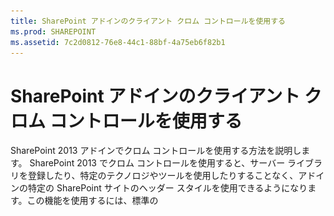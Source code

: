 ```yaml
---
title: SharePoint アドインのクライアント クロム コントロールを使用する
ms.prod: SHAREPOINT
ms.assetid: 7c2d0812-76e8-44c1-88bf-4a75eb6f82b1
---
```



# SharePoint アドインのクライアント クロム コントロールを使用する
SharePoint 2013 アドインでクロム コントロールを使用する方法を説明します。
SharePoint 2013 でクロム コントロールを使用すると、サーバー ライブラリを登録したり、特定のテクノロジやツールを使用したりすることなく、アドインの特定の SharePoint サイトのヘッダー スタイルを使用できるようになります。この機能を使用するには、標準の <script> タグを介して SharePoint JavaScript ライブラリを登録する必要があります。プレースホルダーを指定するには、HTML の **div** 要素を使用します。また、用意されているオプションを使用して、さらにコントロールをカスタマイズできます。コントロールは、指定された SharePoint Web サイトの外観を継承します。
  
    
    


## この記事の例を使用するための前提条件
<a name="SP15Usechromecontrol_Prereq"> </a>

この例の手順を行うには、以下が必要です。
  
    
    

- Visual Studio 2015
    
  
- SharePoint 2013 開発環境 (オンプレミスのシナリオでは、アドインの分離が必要)
    
  
ニーズに合った開発環境をセットアップする方法については、「 [Office 用アプリおよび SharePoint 用アプリの作成を開始する](http://msdn.microsoft.com/library/187f8c8c-1b15-471c-80b5-69a40e67deea%28Office.15%29.aspx)」を参照してください。
  
    
    

### クロム コントロールを使用する前に知る必要がある中心概念

次の表に、クロム コントロールを使用するシナリオに関係する概念を理解するために役立つ記事を示します。
  
    
    

**表 1. クロム コントロールの使用に関する中心概念**


|**記事のタイトル**|**説明**|
|:-----|:-----|
| [SharePoint アドイン](sharepoint-add-ins.md) <br/> |エンドユーザー向けの小型で使いやすいソリューションであるアドインを作成できる、SharePoint 2013 の新しいアドイン モデルについて説明します。  <br/> |
| [SharePoint アドインの UX 設計](ux-design-for-sharepoint-add-ins.md) <br/> |SharePoint アドインの作成時に使用できるユーザー エクスペリエンス (UX) オプションと代替方法について説明します。  <br/> |
| [SharePoint 2013 のホスト Web、アドイン Web、および SharePoint コンポーネント](host-webs-add-in-webs-and-sharepoint-components-in-sharepoint-2013.md) <br/> |ホスト Web とアドイン Web の区別について説明します。SharePoint 2013 のどのコンポーネントを SharePoint アドイン に組み込むことができるか、どのコンポーネントがホスト Web に展開されるか、どのコンポーネントがアドイン Web に展開されるか、および分離ドメインにアドイン Web がどのように展開されるかがわかります。  <br/> |
   

## コード サンプル: クロム コントロールをクラウド ホスト型アドインで使用する
<a name="SP15Usechromecontrol_Codeexample"> </a>

クラウド ホスト型アドインには、少なくとも 1 つのリモート コンポーネントが含まれます。詳細については、「 [SharePoint アドインを開発およびホスティングするためのパターンを選択する](choose-patterns-for-developing-and-hosting-your-sharepoint-add-in.md)」を参照してください。クラウド ホスト型アドインでクロム コントロールを使用するには、次の手順に従います。
  
    
    

1. SharePoint アドイン プロジェクトとリモート Web プロジェクトを作成します。
    
  
2. 既定の構成オプションをクエリ文字列で送信します。
    
  
3. Web ページを Web プロジェクトに追加します。
    
  
図 1 に、クロム コントロールを使用するリモート Web ページを示します。
  
    
    

**図 1. クロム コントロールを使用するリモート Web ページ**

  
    
    

  
    
    
![クロム コントロールを含むリモート Web ページ](images/ChromeControl_result.png)
  
    
    

### SharePoint アドイン プロジェクトとリモート Web プロジェクトを作成する


1. 管理者として Visual Studio 2015 を開きます。(これを行うには、 **[スタート]** メニューの [Visual Studio 2015] アイコンを右クリックし、 **[管理者として実行]** を選択します。)
    
  
2. **SharePoint アドイン** テンプレートを使用して、新しいプロジェクトを作成します。
    
    図 2 は、 **[Office アドイン]**、 **[Office/SharePoint]**、 **[Visual C#]**、 **[テンプレート]** の下の Visual Studio 2015 の **SharePoint アドイン** テンプレートの場所を示しています。
    

   **図 2. SharePoint アドイン Visual Studio テンプレート**

  

     ![SharePoint 2013 用アプリの Visual Studio テンプレート](images/AppForSharePointVSTemplate.PNG)
  

  

  
3. デバッグに使用する SharePoint Web サイトの URL を入力します。
    
  
4. アドインのホスティング オプションとして [ **プロバイダー向けのホスト型**] を選択します。SharePoint ホスト型のコード サンプルについては、「 [SharePoint-Add-in-JSOM-BasicDataOperations](https://github.com/OfficeDev/SharePoint-Add-in-JSOM-BasicDataOperations)」を参照してください。
    
    ウィザードが終了すると、図 3 に示すような構造が **ソリューション エクスプローラー**に表示されます。
    

   **図 3. ソリューション エクスプローラーに表示された SharePoint 用アドイン プロジェクト**

  

     ![ソリューション エクスプローラー内の SharePoint 用アプリ プロジェクト](images/AppVSTemplateSolutionExplorer.jpg)
  

  

  

### 既定の構成オプションをクエリ文字列で送信するには


1. マニフェスト エディターで Appmanifest.xml ファイルを開きます。
    
  
2. **{StandardTokens}** トークンと、追加の _SPHostTitle_ パラメーターをクエリ文字列に追加します。図 4 に、構成されたクエリ文字列パラメーターを表示しているマニフェスト エディターを示します。
    
   **図 4. クロム コントロール用のクエリ文字列パラメーターを表示しているマニフェスト エディター**

  

     ![クエリ文字列パラメーターを含むマニフェスト エディター](images/ChromeControl_manifest.PNG)
  

    クロム コントロールは、次の値をクエリ文字列から自動的に取得します。
    
  - **SPHostUrl**
    
  
  - **SPHostTitle**
    
  
  - **SPAppWebUrl**
    
  
  - **SPLanguage**
    
  

    **{StandardTokens}** には、 **SPHostUrl** と **SPAppWebUrl** が含まれます。
    
  

### クロム コントロールを使用するページを Web プロジェクトに追加するには


1. Web プロジェクトを右クリックし、新しい Web フォームを追加します。
    
  
2. 次のマークアップをコピーし、ASPX ページに貼り付けます。このマークアップは、以下のタスクを実行します。
    
  - Microsoft CDN (Content Delivery Network) から AJAX ライブラリを読み込みます。
    
  
  - Microsoft CDN から jQuery ライブラリを読み込みます。
    
  
  - jQuery 関数を使用して SP.UI.Controls.js ファイルを読み込みます。 **getScript**.
    
  
  - **onCssLoaded** イベントのコールバック関数を定義します。
    
  
  - クロム コントロール用のオプションを準備します。
    
  
  - クロム コントロールを初期化します。
    
  

 ```HTML
  
<!DOCTYPE html>
<html xmlns="http://www.w3.org/1999/xhtml">
<head>
    <title>Chrome control host page</title>
    <script 
        src="//ajax.aspnetcdn.com/ajax/4.0/1/MicrosoftAjax.js" 
        type="text/javascript">
    </script>
    <script 
        type="text/javascript" 
        src="//ajax.aspnetcdn.com/ajax/jQuery/jquery-1.7.2.min.js">
    </script>      
    <script 
        type="text/javascript"
        src="ChromeLoader.js">
    </script>
<script type="text/javascript">
"use strict";

var hostweburl;

//load the SharePoint resources
$(document).ready(function () {
    //Get the URI decoded URL.
    hostweburl =
        decodeURIComponent(
            getQueryStringParameter("SPHostUrl")
    );

    // The SharePoint js files URL are in the form:
    // web_url/_layouts/15/resource
    var scriptbase = hostweburl + "/_layouts/15/";

    // Load the js file and continue to the 
    //   success handler
    $.getScript(scriptbase + "SP.UI.Controls.js", renderChrome)
});

// Callback for the onCssLoaded event defined
//  in the options object of the chrome control
function chromeLoaded() {
    // When the page has loaded the required
    //  resources for the chrome control,
    //  display the page body.
    $("body").show();
}

//Function to prepare the options and render the control
function renderChrome() {
    // The Help, Account and Contact pages receive the 
    //   same query string parameters as the main page
    var options = {
        "appIconUrl": "siteicon.png",
        "appTitle": "Chrome control add-in",
        "appHelpPageUrl": "Help.html?"
            + document.URL.split("?")[1],
        // The onCssLoaded event allows you to 
        //  specify a callback to execute when the
        //  chrome resources have been loaded.
        "onCssLoaded": "chromeLoaded()",
        "settingsLinks": [
            {
                "linkUrl": "Account.html?"
                    + document.URL.split("?")[1],
                "displayName": "Account settings"
            },
            {
                "linkUrl": "Contact.html?"
                    + document.URL.split("?")[1],
                "displayName": "Contact us"
            }
        ]
    };

    var nav = new SP.UI.Controls.Navigation(
                            "chrome_ctrl_placeholder",
                            options
                        );
    nav.setVisible(true);
}

// Function to retrieve a query string value.
// For production purposes you may want to use
//  a library to handle the query string.
function getQueryStringParameter(paramToRetrieve) {
    var params =
        document.URL.split("?")[1].split("&amp;");
    var strParams = "";
    for (var i = 0; i < params.length; i = i + 1) {
        var singleParam = params[i].split("=");
        if (singleParam[0] == paramToRetrieve)
            return singleParam[1];
    }
}
</script>
</head>

<!-- The body is initally hidden. 
     The onCssLoaded callback allows you to 
     display the content after the required
     resources for the chrome control have
     been loaded.  -->
<body style="display: none">

    <!-- Chrome control placeholder -->
    <div id="chrome_ctrl_placeholder"></div>

    <!-- The chrome control also makes the SharePoint
          Website stylesheet available to your page -->
    <h1 class="ms-accentText">Main content</h1>
    <h2 class="ms-accentText">The chrome control</h2>
    <div id="MainContent">
        This is the page's main content. 
        You can use the links in the header to go to the help, 
        account or contact pages.
    </div>
</body>
</html>
 ```

3. クロム コントロールは、宣言する方法でも使用できます。次のコード サンプルの HTML マークアップでは、構成と初期化を行う JavaScript コードを使用しないでコントロールを宣言しています。このマークアップは、以下のタスクを実行します。
    
  - JavaScript ファイル SP.UI.Controls.js のプレースホルダーを用意します。
    
  
  - SP.UI.Controls.js ファイルを動的に読み込みます。
    
  
  - クロム コントロール用のプレースホルダーを用意し、HTML マークアップを使用してオプションをインラインで指定します。
    
  

 ```HTML
  
<!DOCTYPE html>
<html xmlns="http://www.w3.org/1999/xhtml">
<head>
    <title>Chrome control host page</title>
    <script 
        src="http://ajax.aspnetcdn.com/ajax/4.0/1/MicrosoftAjax.js" 
        type="text/javascript">
    </script>
    <script 
        type="text/javascript" 
        src="http://ajax.aspnetcdn.com/ajax/jQuery/jquery-1.7.2.min.js">
    </script>      
    <script type="text/javascript">
    var hostweburl;

    // Load the SharePoint resources.
    $(document).ready(function () {

        // Get the URI decoded add-in web URL.
        hostweburl =
            decodeURIComponent(
                getQueryStringParameter("SPHostUrl")
        );

        // The SharePoint js files URL are in the form:
        // web_url/_layouts/15/resource.js
        var scriptbase = hostweburl + "/_layouts/15/";

        // Load the js file and continue to the 
        // success handler.
        $.getScript(scriptbase + "SP.UI.Controls.js")
    });

    // Function to retrieve a query string value.
    // For production purposes you may want to use
    // a library to handle the query string.
    function getQueryStringParameter(paramToRetrieve) {
        var params =
            document.URL.split("?")[1].split("&amp;");
        var strParams = "";
        for (var i = 0; i < params.length; i = i + 1) {
            var singleParam = params[i].split("=");
            if (singleParam[0] == paramToRetrieve)
                return singleParam[1];
        }
    }
    </script>
</head>
<body>

    <!-- Chrome control placeholder 
           Options are declared inline.  -->
    <div 
        id="chrome_ctrl_container"
        data-ms-control="SP.UI.Controls.Navigation"  
        data-ms-options=
            '{  
                "appHelpPageUrl" : "Help.html",
                "appIconUrl" : "siteIcon.png",
                "appTitle" : "Chrome control add-in",
                "settingsLinks" : [
                    {
                        "linkUrl" : "Account.html",
                        "displayName" : "Account settings"
                    },
                    {
                        "linkUrl" : "Contact.html",
                        "displayName" : "Contact us"
                    }
                ]
             }'>
    </div>
    
    <!-- The chrome control also makes the SharePoint
          Website style sheet available to your page. -->
    <h1 class="ms-accentText">Main content</h1>
    <h2 class="ms-accentText">The chrome control</h2>
    <div id="MainContent">
        This is the page's main content. 
        You can use the links in the header to go to the help, 
        account or contact pages.
    </div>
</body>
</html>
 ```


    SP.UI.Controls.js ライブラリは、 **div** 要素の **data-ms-control="SP.UI.Controls.Navigation"** 属性を検出した場合は、自動的にコントロールをレンダリングします。
    
  

### アドイン マニフェストの StartPage 要素を編集するには


1. **ソリューション エクスプローラー**で、 **AppManifest.xml** ファイルをダブルクリックします。
    
  
2. [ **スタート ページ**] ドロップダウン メニューで、クロム コントロールを使用する Web ページを選択します。
    
  

### ソリューションを構築して実行するには


1. SharePoint アドイン プロジェクトがスタートアップ プロジェクトとして設定さていることを確認します。
    
  
2. F5 キーを押します。
    
    > **メモ**
      > F5 キーを押すと、Visual Studio によってソリューションが構築され、アドインが展開され、アドインのアクセス許可ページが表示されます。 
3. [ **信頼する**] ボタンをクリックします。
    
  
4. [ **ChromeControlCloudhosted**] アドイン アイコンをクリックします。
    
  
5. クロム コントロールを Web ページで使用するときは、図 4 に示すように、SharePoint Web サイト スタイルシートも使用できます。
    
   **図 5. ページで使用されている SharePoint Web サイト スタイル シート**

  

     ![ページで使用される SharePoint Web サイト スタイルシート](images/ChromControl_stylesheet.png)
  

  

  

**表 2. ソリューションのトラブルシューティング**


|**問題**|**解決策**|
|:-----|:-----|
|" **SP は定義されていません。** " というハンドルされない例外が発生します。 <br/> |ブラウザーで SP.UI.Controls.js ファイルを読み込んでください。  <br/> |
|Chrome コントロールは正しくレンダリングされません。  <br/> |Chrome コントロールは、Internet Explorer 8 以降のドキュメント モードのみをサポートしています。Internet Explorer 8 以降のブラウザーのドキュメント モードでページをレンダリングしてください。  <br/> |
|証明書エラー。  <br/> |Web プロジェクトの [ **SSL 有効** ] プロパティを false に設定します。SharePoint アドイン プロジェクトで、[ **Web プロジェクト** ] プロパティを [なし] に設定し、プロパティを Web プロジェクトの名前に戻します。  <br/> |
   

## 次の手順
<a name="SP15Usechromecontrol_Nextsteps"> </a>

この記事では、SharePoint アドイン でクロム コントロールを使用する方法を示しました。次の手順として、SharePoint アドイン で使用できるその他の UX コンポーネントについて学習できます。さらに学習するには、以下を参照してください。
  
    
    

-  [コード サンプル: クラウド ホスト型アドインでクロム コントロールを使用する](http://code.msdn.microsoft.com/SharePoint-2013-Work-with-089ecc6f)
    
  
-  [Code sample: Use the chrome control and the cross-domain library (CSOM) (コード サンプル: クロム コントロールとクロス ドメイン ライブラリを使用する (CSOM) )](http://code.msdn.microsoft.com/SharePoint-2013-Use-the-97c30a2e)
    
  
-  [コード サンプル: クロム コントロールとクロス ドメイン ライブラリ (REST) を使用する](http://code.msdn.microsoft.com/SharePoint-2013-Use-the-a759e9f8)
    
  
-  [SharePoint アドインで SharePoint Web サイトのスタイル シートを使用する](use-a-sharepoint-website-s-style-sheet-in-sharepoint-add-ins.md)
    
  
-  [カスタム アクションを作成して SharePoint アドインで展開する](create-custom-actions-to-deploy-with-sharepoint-add-ins.md)
    
  
-  [アドイン パーツを作成して SharePoint アドインと共にインストールする](create-add-in-parts-to-install-with-your-sharepoint-add-in.md)
    
  

## その他の技術情報
<a name="SP15Usechromecontrol_Addresources"> </a>


-  [SharePoint アドインのオンプレミスの開発環境をセットアップする](set-up-an-on-premises-development-environment-for-sharepoint-add-ins.md)
    
  
-  [SharePoint アドインの UX 設計](ux-design-for-sharepoint-add-ins.md)
    
  
-  [SharePoint アドインの UX 設計ガイドライン](sharepoint-add-ins-ux-design-guidelines.md)
    
  
-  [SharePoint 2013 での UX コンポーネントの作成](create-ux-components-in-sharepoint-2013.md)
    
  
-  [SharePoint アドインの設計オプションを考慮するときの 3 つの方法](three-ways-to-think-about-design-options-for-sharepoint-add-ins.md)
    
  
-  [SharePoint アドインのアーキテクチャおよび開発環境に関する重要な要素](important-aspects-of-the-sharepoint-add-in-architecture-and-development-landscap.md)
    
  

